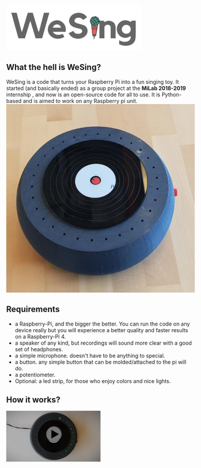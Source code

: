 <img src="Images/WeSingLogo.png">

## What the hell is WeSing?
WeSing is a code that turns your Raspberry Pi into a fun singing toy.
It started (and basically ended) as a group project at the **MiLab 2018-2019** internship , and now is an open-source code for all to use.
It is Python-based and is aimed to work on any Raspberry pi unit.
<img src="Images/prototype.png">


## Requirements
* a Raspberry-Pi, and the bigger the better. You can run the code on any device really but you will experience a better quality and faster results on a Raspberry-Pi 4.
* a speaker of any kind, but recordings will sound more clear with a good set of headphones.
* a simple microphone. doesn't have to be anything to special.
* a button. any simple button that can be molded/attached to the pi will do.
* a potentiometer.
* Optional: a led strip, for those who enjoy colors and nice lights.

## How it works?
[<img src="Images/PlayVideo.png" width="50%">](https://youtu.be/ua87AhBrVBc)
